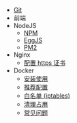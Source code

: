 - [Git](/notes/git/cmd)
- 前端
- NodeJS
  - [NPM](/notes/nodejs/)
  - [EggJS](/notes/nodejs/)
  - [PM2](/notes/nodejs/)
- Nginx
  - [配置 https 证书](/notes/nginx/nginx-ssl)
- Docker
  - [安装使用](/notes/docker/docker-install)
  - [推荐配置](/notes/docker/docker-daemon)
  - [白名单 (iptables)](/notes/docker/docker-network)
  - [清理占用](/notes/docker/docker-clean)
  - [常见问题](/notes/docker/docker-faq)
